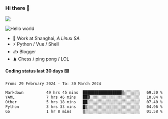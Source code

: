 ### Hi there 👋
![](https://komarev.com/ghpvc/?username=Xuhandsome)


<img src="https://github-readme-stats.vercel.app/api?username=XuHandsome&show_icons=true&theme=merko" alt="Hello world">

<br/>

- 🍻  Work at Shanghai, _A Linux SA_
- ⚡  Python / Vue / Shell
- ✍️  Blogger
- ♟  Chess / ping pong / LOL

#### Coding status last 30 days ⌨️

<!--START_SECTION:waka-->

```txt
From: 29 February 2024 - To: 30 March 2024

Markdown          49 hrs 45 mins  █████████████████▒░░░░░░░   69.30 %
YAML              7 hrs 46 mins   ██▓░░░░░░░░░░░░░░░░░░░░░░   10.84 %
Other             5 hrs 18 mins   ██░░░░░░░░░░░░░░░░░░░░░░░   07.40 %
Python            3 hrs 33 mins   █▒░░░░░░░░░░░░░░░░░░░░░░░   04.96 %
Go                1 hr 8 mins     ▒░░░░░░░░░░░░░░░░░░░░░░░░   01.58 %
```

<!--END_SECTION:waka-->

